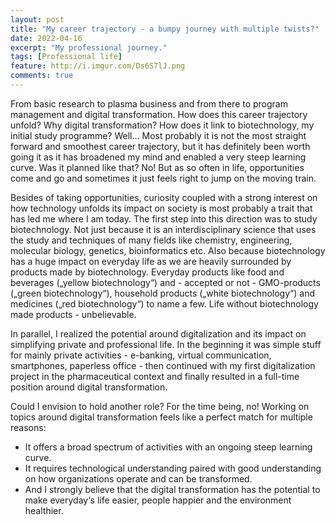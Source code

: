 ```yaml
---
layout: post
title: "My career trajectory - a bumpy journey with multiple twists?"
date: 2022-04-16
excerpt: "My professional journey."
tags: [Professional life]
feature: http://i.imgur.com/Ds6S7lJ.png
comments: true
---
```


From basic research to plasma business and from there to program management and digital transformation. How does this career trajectory unfold? Why digital transformation? How does it link to biotechnology, my initial study programme? 
Well… Most probably it is not the most straight forward and smoothest career trajectory, but it has definitely been worth going it as it has broadened my mind and enabled a very steep learning curve. Was it planned like that? No! But as so often in life, opportunities come and go and sometimes it just feels right to jump on the moving train. 

Besides of taking opportunities, curiosity coupled with a strong interest on how technology unfolds its impact on society is most probably a trait that has led me where I am today. The first step into this direction was to study biotechnology. Not just because it is an interdisciplinary science that uses the study and techniques of many fields like chemistry, engineering, molecular biology, genetics, bioinformatics etc. Also because biotechnology has a huge impact on everyday life as we are heavily surrounded by products made by biotechnology. Everyday products like food and beverages („yellow biotechnology“) and - accepted or not - GMO-products („green biotechnology“), household products („white biotechnology“) and medicines („red biotechnology“) to name a few. Life without biotechnology made products - unbelievable.

In parallel, I realized the potential around digitalization and its impact on simplifying private and professional life. In the beginning it was simple stuff for mainly private activities - e-banking, virtual communication, smartphones, paperless office - then continued with my first digitalization project in the pharmaceutical context and finally resulted in a full-time position around digital transformation. 

Could I envision to hold another role? For the time being, no! Working on topics around digital transformation feels like a perfect match for multiple reasons: 
* It offers a broad spectrum of activities with an ongoing steep learning curve.
* It requires technological understanding paired with good understanding on how organizations operate and can be transformed.
* And I strongly believe that the digital transformation has the potential to make everyday‘s life easier, people happier and the environment healthier.
